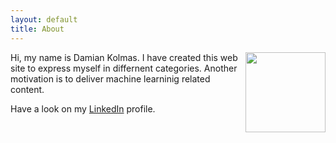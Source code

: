 ```yaml
---
layout: default
title: About
---
```


<img src="portrait.jpg" class="profile-picture" width="128" align="right">

Hi, my name is Damian Kolmas.
I have created this web site to express myself in differnent categories. Another motivation is to deliver machine learninig related content. 

Have a look on my [LinkedIn](https://www.linkedin.com/in/damian-kolmas-1833334/) profile.
